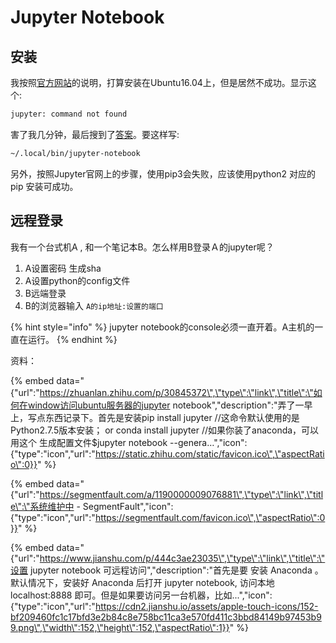 # Jupyter Notebook

## 安装

我按照[官方网站](http://jupyter.org/install)的说明，打算安装在Ubuntu16.04上，但是居然不成功。显示这个:

```bash
jupyter: command not found
```

害了我几分钟，最后搜到了[答案](https://stackoverflow.com/questions/35313876/after-installing-with-pip-jupyter-command-not-found)。要这样写:

```bash
~/.local/bin/jupyter-notebook
```

另外，按照Jupyter官网上的步骤，使用pip3会失败，应该使用python2 对应的pip 安装可成功。

## 远程登录

我有一个台式机A , 和一个笔记本B。怎么样用B登录Ａ的jupyter呢？

1. A设置密码 生成sha
2. A设置python的config文件
3. B远端登录
4. B的浏览器输入 `A的ip地址:设置的端口`

{% hint style="info" %}
jupyter notebook的console必须一直开着。A主机的一直在运行。
{% endhint %}

资料：

{% embed data="{\"url\":\"https://zhuanlan.zhihu.com/p/30845372\",\"type\":\"link\",\"title\":\"如何在window访问ubuntu服务器的jupyter notebook\",\"description\":\"弄了一早上，写点东西记录下。首先是安装pip install jupyter //这命令默认使用的是Python2.7.5版本安装；  or  conda install jupyter //如果你装了anaconda，可以用这个 生成配置文件$jupyter notebook --genera…\",\"icon\":{\"type\":\"icon\",\"url\":\"https://static.zhihu.com/static/favicon.ico\",\"aspectRatio\":0}}" %}

{% embed data="{\"url\":\"https://segmentfault.com/a/1190000009076881\",\"type\":\"link\",\"title\":\"系统维护中 - SegmentFault\",\"icon\":{\"type\":\"icon\",\"url\":\"https://segmentfault.com/favicon.ico\",\"aspectRatio\":0}}" %}

{% embed data="{\"url\":\"https://www.jianshu.com/p/444c3ae23035\",\"type\":\"link\",\"title\":\"设置 jupyter notebook 可远程访问\",\"description\":\"首先是要 安装 Anaconda 。 默认情况下，安装好 Anaconda 后打开 jupyter notebook, 访问本地localhost:8888 即可。但是如果要访问另一台机器，比如...\",\"icon\":{\"type\":\"icon\",\"url\":\"https://cdn2.jianshu.io/assets/apple-touch-icons/152-bf209460fc1c17bfd3e2b84c8e758bc11ca3e570fd411c3bbd84149b97453b99.png\",\"width\":152,\"height\":152,\"aspectRatio\":1}}" %}







